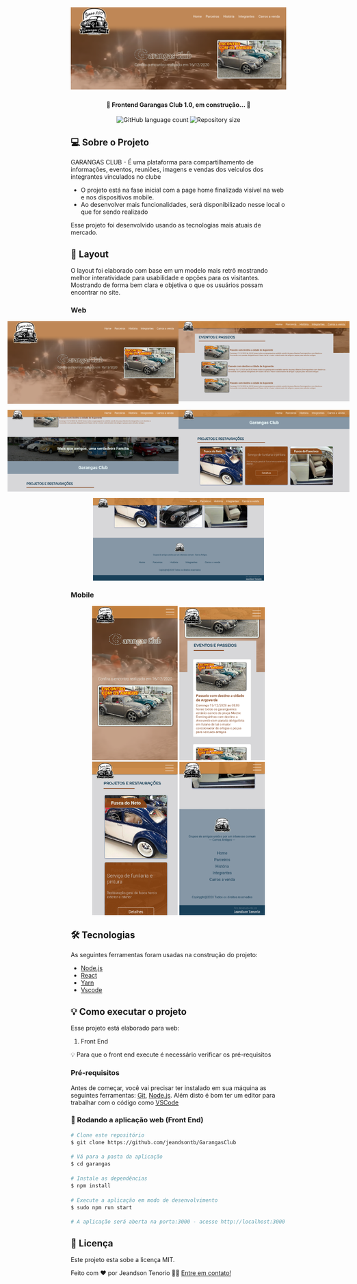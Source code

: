 <h1 align="center">
    <img alt="NetFlix" title="#Fontend Garangas Club" src="https://raw.githubusercontent.com/jeandsontb/GarangasClub/master/public/assets/github_Img/garangas.png" />
</h1>

<h4 align="center"> 
	🚧 Frontend Garangas Club 1.0, em construção... 🚧
</h4>

<p align="center">
  <img alt="GitHub language count" src="https://img.shields.io/static/v1?label=Language&message=4&color=green&style=for-the-badge&logo=ghost">

  <img alt="Repository size" src="https://img.shields.io/static/v1?label=Last%20commit&message=August&color=yellowgreen&style=for-the-badge&logo=Slack">
</p>

## 💻 Sobre o Projeto

GARANGAS CLUB - É uma plataforma para compartilhamento de informações, eventos, reuniões, imagens e vendas dos veículos dos integrantes vinculados no clube

 - O projeto está na fase inicial com a page home finalizada visível na web e nos dispositivos mobile.
 - Ao desenvolver mais funcionalidades, será disponibilizado nesse local o que for sendo realizado

Esse projeto foi desenvolvido usando as tecnologias mais atuais de mercado.

## 🎨 Layout

O layout foi elaborado com base em um modelo mais retrô mostrando melhor interatividade para usabilidade e opções para os visitantes. Mostrando de forma bem clara e objetiva o que os usuários possam encontrar no site.

### Web

<p align="center" style="display: flex; align-items: flex-start; justify-content: center;">
  <img alt="Garangas Club" title="#Garangas" src="https://raw.githubusercontent.com/jeandsontb/GarangasClub/master/public/assets/github_Img/garangas01.png" width="400px">

  <img alt="Garangas Club" title="#Garangas" src="https://raw.githubusercontent.com/jeandsontb/GarangasClub/master/public/assets/github_Img/garangas1.png" width="400px">
</p>
<p align="center" style="display: flex; align-items: flex-start; justify-content: center;">
  <img alt="Garangas Club" title="#Garangas" src="https://raw.githubusercontent.com/jeandsontb/GarangasClub/master/public/assets/github_Img/garangas2.png" width="400px">

  <img alt="Garangas Club" title="#Garangas" src="https://raw.githubusercontent.com/jeandsontb/GarangasClub/master/public/assets/github_Img/garangas3.png" width="400px">
</p>

<p align="center" style="display: flex; align-items: flex-start; justify-content: center;">
  <img alt="Garangas Club" title="#Garangas" src="https://raw.githubusercontent.com/jeandsontb/GarangasClub/master/public/assets/github_Img/garangas4.png" width="400px">
</p>


### Mobile

<p align="center">
  <img alt="Garangas" title="#Garangas Club" src="https://raw.githubusercontent.com/jeandsontb/GarangasClub/master/public/assets/github_Img/mobile.png" width="200px">

  <img alt="Garangas" title="#Garangas Club" src="https://raw.githubusercontent.com/jeandsontb/GarangasClub/master/public/assets/github_Img/mobile2.png" width="200px">

  <img alt="Garangas" title="#Garangas Club" src="https://raw.githubusercontent.com/jeandsontb/GarangasClub/master/public/assets/github_Img/mobile3.png" width="200px">

  <img alt="Garangas" title="#Garangas Club" src="https://raw.githubusercontent.com/jeandsontb/GarangasClub/master/public/assets/github_Img/mobile4.png" width="200px">
</p>

## 🛠 Tecnologias

As seguintes ferramentas foram usadas na construção do projeto:

- [Node.js][nodejs]
- [React][reactjs]
- [Yarn][yarn]
- [Vscode][vscode]

## 💡 Como executar o projeto

Esse projeto está elaborado para web:

1. Front End 

💡 Para que o front end execute é necessário verificar os pré-requisitos

### Pré-requisitos

Antes de começar, você vai precisar ter instalado em sua máquina as seguintes ferramentas:
[Git](https://git-scm.com), [Node.js][nodejs]. 
Além disto é bom ter um editor para trabalhar com o código como [VSCode][vscode]

### 🧭 Rodando a aplicação web (Front End)

```bash
# Clone este repositório
$ git clone https://github.com/jeandsontb/GarangasClub

# Vá para a pasta da aplicação 
$ cd garangas

# Instale as dependências
$ npm install

# Execute a aplicação em modo de desenvolvimento
$ sudo npm run start

# A aplicação será aberta na porta:3000 - acesse http://localhost:3000

```

## 📝 Licença

Este projeto esta sobe a licença MIT.

Feito com ❤️ por Jeandson Tenorio 👋🏽 [Entre em contato!](https://www.linkedin.com/in/jeandson/)

[nodejs]: https://nodejs.org/
[reactjs]: https://reactjs.org
[yarn]: https://yarnpkg.com/
[vscode]: https://code.visualstudio.com/